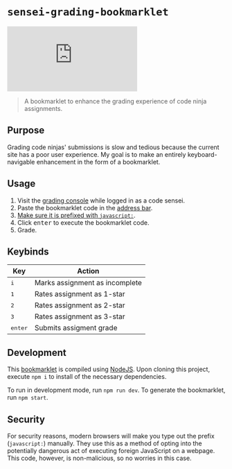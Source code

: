 # `sensei-grading-bookmarklet`

[![Bookmarklet Size][bookmarklet_size_badge]][bookmarklet_file]

> A bookmarklet to enhance the grading experience of code ninja assignments.

## Purpose

Grading code ninjas' submissions is slow and tedious because the current site has a poor user experience.
My goal is to make an entirely keyboard-navigable enhancement in the form of a bookmarklet.

## Usage

1. Visit the [grading console][grading_console] while logged in as a code sensei.
1. Paste the bookmarklet code in the [address bar](https://en.wikipedia.org/wiki/Address_bar).
1. [Make sure it is prefixed with `javascript:`](#security).
1. Click <kbd>enter</kbd> to execute the bookmarklet code.
1. Grade.

## Keybinds

| Key              | Action                         |
| ---------------- | ------------------------------ |
| <kbd>i</kbd>     | Marks assignment as incomplete |
| <kbd>1</kbd>     | Rates assignment as 1-star     |
| <kbd>2</kbd>     | Rates assignment as 2-star     |
| <kbd>3</kbd>     | Rates assignment as 3-star     |
| <kbd>enter</kbd> | Submits assigment grade        |

## Development

This [bookmarklet][bookmarklet_definition] is compiled using [NodeJS][node_installation].
Upon cloning this project, execute `npm i` to install of the necessary dependencies.

To run in development mode, run `npm run dev`.
To generate the bookmarklet, run `npm start`.

## Security

For security reasons, modern browsers will make you type out the prefix (`javascript:`) manually.
They use this as a method of opting into the potentially dangerous act of executing foreign JavaScript on a webpage.
This code, however, is non-malicious, so no worries in this case.

[grading_console]: https://gdp.code.ninja/Grading
[bookmarklet_definition]: https://en.wikipedia.org/wiki/Bookmarklet
[node_installation]: https://nodejs.org/en/download/
[bookmarklet_size_badge]: https://img.shields.io/github/size/EthanThatOneKid/code-sensei/sensei-grading-bookmarklet/bookmarklet.txt?label=bookmarklet%20size
[bookmarklet_file]: https://raw.githubusercontent.com/EthanThatOneKid/code-sensei/main/sensei-grading-bookmarklet/bookmarklet.txt
